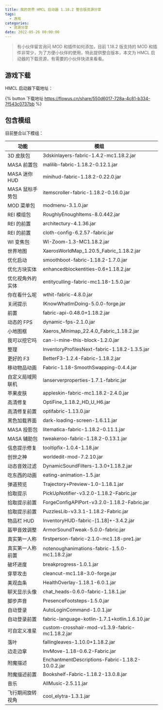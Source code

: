 ```yaml
---
title: 我的世界 HMCL 启动器 1.18.2 整合版资源分享
tags:
  - 游戏
categories:
  - 资源分享
date: 2022-05-26 00:00:00
---
```


> 有小伙伴留言询问 MOD 和插件如何添加，目前 1.18.2 版支持的 MOD 和插件非常少，为了方便小伙伴的使用，特此提供整合版本，本文为 HMCL 启动器的下载资源，有需要的小伙伴快进来看看。

<!-- more -->

## 游戏下载

HMCL 启动器下载地址：

{% button 下载地址 https://flowus.cn/share/550d6017-728a-4c81-b334-7f543c0737bb %}

## 包含模组

目前整合以下模组：

| 功能 | 模组 |
| - | - |
| 3D 皮肤包 | 3dskinlayers-fabric-1.4.2-mc1.18.2.jar |
| MASA 前置包 | malilib-fabric-1.18.2-0.12.1.jar |
| MASA 迷你 HUD | minihud-fabric-1.18.2-0.22.0.jar |
| MASA 鼠标手势包 | itemscroller-fabric-1.18.2-0.16.0.jar |
| MOD 菜单包 | modmenu-3.1.0.jar |
| REI 模组包 | RoughlyEnoughItems-8.0.442.jar |
| REI 的前置 | architectury-4.1.36.jar |
| REI 的前置 | cloth-config-6.2.57-fabric.jar |
| WI 变焦包 | WI-Zoom-1.3-MC1.18.2.jar |
| 世界地图 | XaerosWorldMap_1.20.5_Fabric_1.18.2.jar |
| 优化启动 | smoothboot-fabric-1.18.2-1.7.0.jar |
| 优化方块实体 | enhancedblockentities-0.6+1.18.2.jar |
| 优化视角外的实体 | entityculling-fabric-mc1.18-1.5.0.jar |
| 你在看什么呢 | wthit-fabric-4.8.0.jar |
| 关闭提示 | IKnowWhatImDoing-5.0.0-forge.jar |
| 前置 | fabric-api-0.48.0+1.18.2.jar |
| 动态的 FPS | dynamic-fps-2.1.0.jar |
| 小地图框 | Xaeros_Minimap_22.4.0_Fabric_1.18.2.jar |
| 我可以挖它吗 | can-i-mine-this-block-1.2.0.jar |
| 整理 | InventoryProfilesNext-fabric-1.18.2-1.3.5.jar |
| 更好的 F3 | BetterF3-1.2.4-Fabric-1.18.2.jar |
| 移动物品动画 | Fabric-1.18-SmoothSwapping-0.4.4.jar |
| 自定义局域网联机 | lanserverproperties-1.7.1-fabric.jar |
| 苹果皮肤 | appleskin-fabric-mc1.18.2-2.4.0.jar |
| 高清修复 | OptiFine_1.18.2_HD_U_H6.jar |
| 高清修复前置 | optifabric-1.13.0.jar |
| 黑色加载界面 | dark-loading-screen-1.6.11.jar |
| MASA 投影包 | litematica-fabric-1.18.2-0.11.1.jar |
| MASA 辅助包 | tweakeroo-fabric-1.18.2-0.13.1.jar |
| 信息提示修复 | tooltipfix-1.0.4-1.18.jar |
| 创世之神 | worldedit-mod-7.2.10.jar |
| 动态音效过滤 | DynamicSoundFilters-1.3.0+1.18.2.jar |
| 吃东西的动画 | eating-animation-1.5.jar |
| 弹道预览 | Trajectory+Preview-1.0-1.18.1.jar |
| 拾取提示 | PickUpNotifier-v3.2.0-1.18.2-Fabric.jar |
| 拾取提示前置 | ForgeConfigAPIPort-v3.2.0-1.18.2-Fabric.jar |
| 拾取提示前置 | PuzzlesLib-v3.3.1-1.18.2-Fabric.jar |
| 物品栏 HUD | InventoryHUD-fabric-[1.18]+-3.4.2.jar |
| 盔甲音效调整 | ArmorSoundTweak-5.0.0-fabric.jar |
| 真实第一人称 | firstperson-fabric-2.1.0-mc1.18-pre1.jar |
| 真实第一人称前置 | notenoughanimations-fabric-1.5.0-mc1.18.2.jar |
| 破坏进度 | breakprogress-1.0.1.jar |
| 穿草攻击 | cleancut-mc1.18-3.0-forge.jar |
| 美观血条 | HealthOverlay-1.18.1-6.0.1.jar |
| 聊天显示头像 | chat_heads-0.6.0-fabric-1.18.1.jar |
| 脚步声音 | PresenceFootsteps-1.5.0.jar |
| 自动登录 | AutoLoginCommand-1.0.1.jar |
| 自动登录前置 | fabric-language-kotlin-1.7.1+kotlin.1.6.10.jar |
| 可自定义准星 | custom-crosshair-mod-v1.3.9-fabric-mc1.18.2.jar |
| 落叶 | fallingleaves-1.10.0+1.18.2.jar |
| 边走边拿 | InvMove-1.18-0.6.2-Fabric.jar |
| 附魔描述 | EnchantmentDescriptions-Fabric-1.18.2-10.0.2.jar |
| 附魔描述前置 | Bookshelf-Fabric-1.18.2-13.0.8.jar |
| 音乐 | AllMusic-2.5.11.jar |
| 飞行期间旋转视角 | cool_elytra-1.3.1.jar |